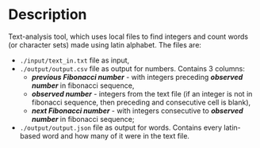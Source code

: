 # Description
Text-analysis tool, which uses local files to find integers and count words (or character sets) made using latin alphabet. The files are:
- `./input/text_in.txt` file as input,
- `./output/output.csv` file as output for numbers. Contains 3 columns:
  - **_previous Fibonacci number_** - with integers preceding **_observed number_** in fibonacci sequence,
  - **_observed number_** - integers from the text file (if an integer is not in fibonacci sequence, then preceding and consecutive cell is blank),
  - **_next Fibonacci number_** - with integers consecutive to **_observed number_** in fibonacci sequence;
- `./output/output.json` file as output for words. Contains every latin-based word and how many of it were in the text file.